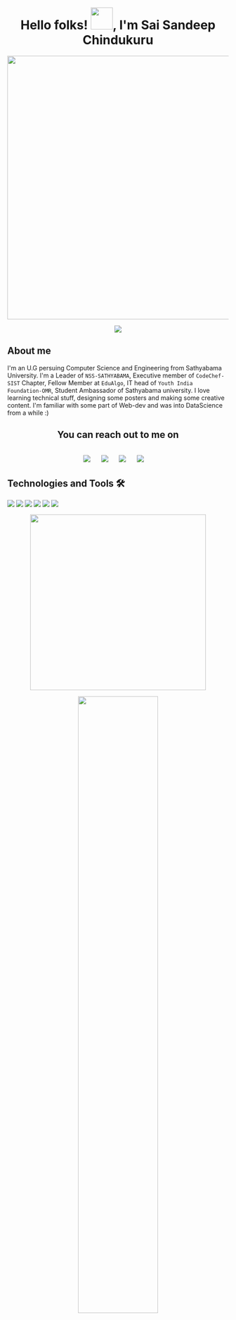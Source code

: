 <h1 align="center"> Hello folks! <img src="https://raw.githubusercontent.com/MartinHeinz/MartinHeinz/master/wave.gif" width="50px">, I'm Sai Sandeep Chindukuru </h1>
<p align=center>
<img src="https://www.wshu.org/sites/wshu/files/202010/pexels-photo-414102.jpeg" width="600">
 <p align=center><img src="https://komarev.com/ghpvc/?username=SanShiv1312&color=C71585&style=flat-square"></img></p>
 </p> 
 
## About me 
I'm an U.G persuing Computer Science and Engineering from Sathyabama University. I'm a Leader of `NSS-SATHYABAMA`, Executive member of `CodeChef-SIST` Chapter, Fellow Member at `EduAlgo`, IT head of `Youth India Foundation-OMR`, Student Ambassador of Sathyabama university. I love learning technical stuff, designing some posters and making some creative content. I'm familiar with some part of Web-dev and was into DataScience from a while :) 
 


<h2 align="center"> You can reach out to me on <h2>  
 <p align="center">
  <a target="_blank"href="https://www.linkedin.com/in/sai-sandeep-chindukuru-51b06a200"><img src="https://img.shields.io/badge/linkedin-%230077B5.svg?&style=for-the-badge&logo=linkedin&logoColor=white" /></a>&nbsp;&nbsp;&nbsp;&nbsp;
  <a target="_blank"href="https://twitter.com/Sandeep75498905?s=09"><img src="https://img.shields.io/badge/twitter-%231DA1F2.svg?&style=for-the-badge&logo=twitter&logoColor=white" /></a>&nbsp;&nbsp;&nbsp;&nbsp;
  <a href="mailto:saisandeep1312@gmail.com"><img src="https://img.shields.io/badge/gmail-%23D14836.svg?&style=for-the-badge&logo=gmail&logoColor=white" /></a>&nbsp;&nbsp;&nbsp;&nbsp;
  <a href="https://www.instagram.com/yrs._.truly.__.san/"><img src="https://img.shields.io/badge/instagram-%23D14836.svg?&style=for-the-badge&logo=instagram&logoColor=pink" /></a>&nbsp;&nbsp;&nbsp;&nbsp;
</p>


## Technologies and Tools 🛠
![](https://img.shields.io/badge/Code-Python-informational?style=flat&logo=python&logoColor=white&color=2bbc8a)
![](https://img.shields.io/badge/Code-JavaScript-informational?style=flat&logo=javascript&logoColor=white&color=00FFFF)
![](https://img.shields.io/badge/Code-MySql-informational?style=flat&logo=MySql&logoColor=white&color=FFD700)
![](https://img.shields.io/badge/Code-HTML-informational?style=flat&logo=Html&logoColor=white&color=0000CD)
![](https://img.shields.io/badge/Code-CSS-informational?style=flat&logo=Css&logoColor=white&color=FF0000)
![](https://img.shields.io/badge/Code-C-informational?style=flat&logo=C&logoColor=white&color=DA70D6)
 
<p align=center> 
<img src = "https://github-readme-streak-stats.herokuapp.com/?user=SanShiv1312" width="400px" align=center></img>
</p> 

<p align=center>
<img src = "https://github-readme-stats.vercel.app/api?username=sanshiv1312&show_icons=true&include_all_commits=true&theme=radical" width="60%"></img>
</p>
 
<p align=center> 
<img src = "https://github-readme-stats.vercel.app/api/top-langs/?username=sanshiv1312&layout=compact&theme=radical" width="60%"></img> 
</p> 


<details>
<summary>More about me...</summary>
<br>

- 🌱 I’m currently learning DataScience and ML
- 👯 I’m looking to collaborate with Open source projects 
- 🤔 I’m looking for help with JAVA 
- 💬 Ask me about WEB DEVELOPMENT
- 😄 Pronouns: HE/ HIM  
 
</details>

